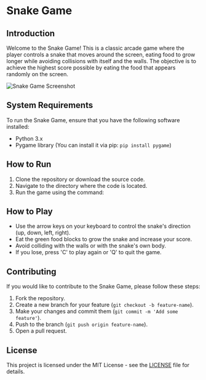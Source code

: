 # Snake Game

## Introduction
Welcome to the Snake Game! This is a classic arcade game where the player controls a snake that moves around the screen, eating food to grow longer while avoiding collisions with itself and the walls. The objective is to achieve the highest score possible by eating the food that appears randomly on the screen.

![Snake Game Screenshot](https://github.com/user-attachments/assets/e98027b7-0a3d-40b7-9b01-953f1a7fc593) <!-- Replace with actual image path -->

## System Requirements
To run the Snake Game, ensure that you have the following software installed:
- Python 3.x
- Pygame library (You can install it via pip: `pip install pygame`)

## How to Run
1. Clone the repository or download the source code.
2. Navigate to the directory where the code is located.
3. Run the game using the command:

## How to Play
- Use the arrow keys on your keyboard to control the snake's direction (up, down, left, right).
- Eat the green food blocks to grow the snake and increase your score.
- Avoid colliding with the walls or with the snake's own body.
- If you lose, press 'C' to play again or 'Q' to quit the game.

## Contributing
If you would like to contribute to the Snake Game, please follow these steps:
1. Fork the repository.
2. Create a new branch for your feature (`git checkout -b feature-name`).
3. Make your changes and commit them (`git commit -m 'Add some feature'`).
4. Push to the branch (`git push origin feature-name`).
5. Open a pull request.

## License
This project is licensed under the MIT License - see the [LICENSE](LICENSE) file for details.
